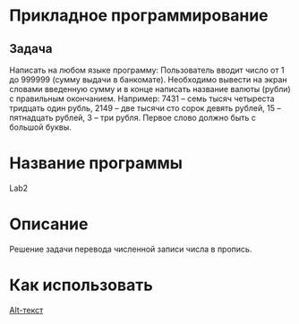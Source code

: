 # Прикладное программирование
## Задача
Написать на любом языке программу:
Пользователь вводит число от 1 до 999999 (сумму выдачи в банкомате). Необходимо вывести на экран словами введенную сумму и в конце написать название валюты (рубли) с правильным окончанием.
Например: 7431 – семь тысяч четыреста тридцать один рубль, 2149 – две тысячи сто сорок девять рублей, 15 – пятнадцать рублей, 3 – три рубля.
Первое слово должно быть с большой буквы. 
# Название программы
Lab2
# Описание
Решение задачи перевода численной записи числа в пропись.
# Как использовать 
[Alt-текст](https://github.com/YWKBM/Lab2/blob/master/A_9_a7gdzgs.jpg)
